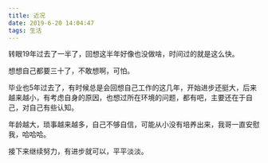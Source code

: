 ```yaml
---
title: 近况
date: 2019-6-20 14:04:47
tags: 生活
---
```


转眼19年过去了一半了，回想这半年好像也没做啥，时间过的就是这么快。

想想自己都要三十了，不敢想啊，可怕。

毕业也5年过去了，有时候总是会回想自己工作的这几年，开始进步还挺大，后来越来越小，有考虑自身的原因，也想过所在环境的问题，都有吧，主要还在于自己，对自己有些认知。

年龄越大，琐事越来越多，自己不够自信，可能从小没有培养出来，我哥一直安慰我，哈哈哈。

接下来继续努力，有进步就可以，平平淡淡。